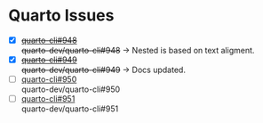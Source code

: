 # Quarto Issues

- [x] ~~[quarto-cli#948](quarto-cli%23948)~~  
  ~~quarto-dev/quarto-cli#948~~ -> Nested is based on text aligment.
- [x] ~~[quarto-cli#949](quarto-cli%23949)~~  
  ~~quarto-dev/quarto-cli#949~~ -> Docs updated.
- [ ] [quarto-cli#950](quarto-cli%23950)  
  quarto-dev/quarto-cli#950
- [ ] [quarto-cli#951](quarto-cli%23951)  
  quarto-dev/quarto-cli#951
